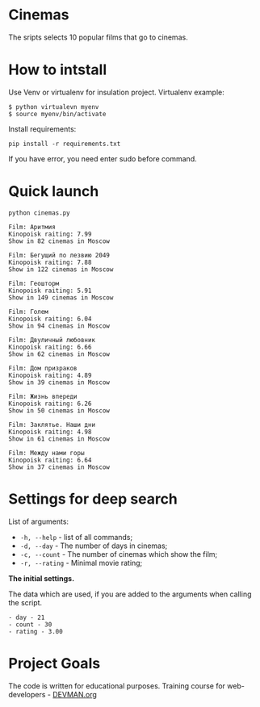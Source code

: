 # Cinemas
The sripts selects 10 popular films that go to cinemas.

# How to intstall

Use Venv or virtualenv for insulation project. Virtualenv example:
```
$ python virtualevn myenv
$ source myenv/bin/activate
```

Install requirements:

```
pip install -r requirements.txt
```

If you have error, you need enter sudo before command.

# Quick launch


```
python cinemas.py
```

```
Film: Аритмия
Kinopoisk raiting: 7.99
Show in 82 cinemas in Moscow

Film: Бегущий по лезвию 2049
Kinopoisk raiting: 7.88
Show in 122 cinemas in Moscow

Film: Геошторм
Kinopoisk raiting: 5.91
Show in 149 cinemas in Moscow

Film: Голем
Kinopoisk raiting: 6.04
Show in 94 cinemas in Moscow

Film: Двуличный любовник
Kinopoisk raiting: 6.66
Show in 62 cinemas in Moscow

Film: Дом призраков
Kinopoisk raiting: 4.89
Show in 39 cinemas in Moscow

Film: Жизнь впереди
Kinopoisk raiting: 6.26
Show in 50 cinemas in Moscow

Film: Заклятье. Наши дни
Kinopoisk raiting: 4.98
Show in 61 cinemas in Moscow

Film: Между нами горы
Kinopoisk raiting: 6.64
Show in 37 cinemas in Moscow
```

# Settings for deep search

List of arguments:
- `-h, --help` - list of all commands;
- `-d, --day` - The number of days in cinemas;
- `-c, --count` - The number of cinemas which show the film;
- `-r, --rating` - Minimal movie rating;


**The initial settings.**

The data which are used, if you are added to the arguments when calling the script.
```
- day - 21
- count - 30
- rating - 3.00
```

# Project Goals

The code is written for educational purposes. Training course for web-developers - [DEVMAN.org](https://devman.org)
